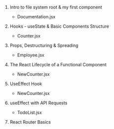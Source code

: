 1. Intro to file system root & my first component 
    - Documentation.jsx

2. Hooks - useState & Basic Components Structure
    - Counter.jsx

3. Props, Destructuring & Spreading
    - Employee.jsx

4. The React Lifecycle of a Functional Component
    - NewCounter.jsx

5. UseEffect Hook
    - NewCounter.jsx

6. useEffect with API Requests
    - TodoList.jsx

7. React Router Basics
    
